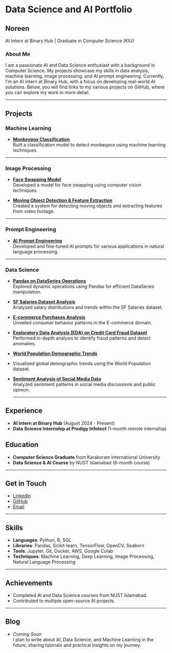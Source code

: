 # Data Science and AI Portfolio

## Noreen
AI Intern at Binary Hub | Graduate in Computer Science (KIU)

### About Me
I am a passionate AI and Data Science enthusiast with a background in Computer Science. My projects showcase my skills in data analysis, machine learning, image processing, and AI prompt engineering. Currently, I'm an AI intern at Binary Hub, with a focus on developing real-world AI solutions. Below, you will find links to my various projects on GitHub, where you can explore my work in more detail.

---

## Projects

### Machine Learning
- **[Monkeypox Classification](https://github.com/Noreen999/MACHINE-LEARNING/tree/main)**  
  Built a classification model to detect monkeypox using machine learning techniques.

---

### Image Processing
- **[Face Swapping Model](https://github.com/Noreen999/AI-and-Data-Science/blob/main/face_swapping.ipynb)**  
  Developed a model for face swapping using computer vision techniques.

- **[Moving Object Detection & Feature Extraction](https://github.com/Noreen999/Digital-Image-Processing)**  
  Created a system for detecting moving objects and extracting features from video footage.

---

### Prompt Engineering
- **[AI Prompt Engineering](https://noreen999.github.io/Ai-prompt-engineering/)**  
  Developed and fine-tuned AI prompts for various applications in natural language processing.

---

### Data Science
- **[Pandas on DataSeries Operations](https://www.linkedin.com/posts/activity-7150711420022677504-R4u8?utm_source=share&utm_medium=member_desktop)**  
  Explored dynamic operations using Pandas for efficient DataSeries manipulation.
  
- **[SF Salaries Dataset Analysis](link_to_github_repo)**  
  Analyzed salary distributions and trends within the SF Salaries dataset.
  
- **[E-commerce Purchases Analysis](https://www.linkedin.com/posts/activity-7150712003081166849-FRkC?utm_source=share&utm_medium=member_desktop)**  
  Unveiled consumer behavior patterns in the E-commerce domain.
  
- **[Exploratory Data Analysis (EDA) on Credit Card Fraud Dataset](link_to_github_repo)**  
  Performed in-depth analysis to identify fraud patterns and detect anomalies.

- **[World Population Demographic Trends](https://www.linkedin.com/posts/noreen-zehra-a927a923a_dataanalysis-creditcardfraud-machinelearning-activity-7154116720062783488-ajVY?utm_source=share&utm_medium=member_desktop)**
- 
  Visualized global demographic trends using the World Population dataset.
  
- **[Sentiment Analysis of Social Media Data](https://www.linkedin.com/posts/noreen-zehra-a927a923a_internshipupdate-datascience-sentimentanalysis-activity-7162311477494853632-nATy?utm_source=share&utm_medium=member_desktop)**  
  Analyzed sentiment patterns in social media discussions and public opinion.

  ---

## Experience
- **AI Intern at Binary Hub** (August 2024 - Present)
- **Data Science Internship at Prodigy Infotect** (1-month remote internship)
  
## Education
- **Computer Science Graduate** from Karakoram International University
- **Data Science & AI Course** by NUST Islamabad (6-month course)

---

## Get in Touch
- [LinkedIn](https://www.linkedin.com/in/noreen-zehra-a927a923a/)
- [GitHub](https://github.com/Noreen999)
- [Email](zehranoreen6@gmail.com)

---

## Skills
- **Languages**: Python, R, SQL
- **Libraries**: Pandas, Scikit-learn, TensorFlow, OpenCV, Seaborn
- **Tools**: Jupyter, Git, Docker, AWS, Google Colab
- **Techniques**: Machine Learning, Deep Learning, Image Processing, Natural Language Processing

---

## Achievements
- Completed AI and Data Science courses from NUST Islamabad.
- Contributed to multiple open-source AI projects.

---

## Blog 
- *Coming Soon*  
  I plan to write about AI, Data Science, and Machine Learning in the future, sharing tutorials and practical insights on my journey.

